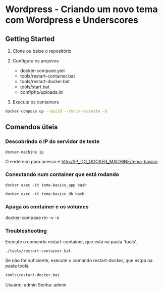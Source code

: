 # Wordpress - Criando um novo tema com Wordpress e Underscores

## Getting Started

1. Clone ou baixe o repositório
2. Configura os arquivos
   * docker-compose.yml
   * tools/restart-container.bat
   * tools/restart-docker.bat
   * tools/start.bat
   * conf/php/uploads.ini

3. Executa os containers

```bash
docker-compose up --build --force-recreate -d
```

## Comandos úteis

### Descobrindo o IP do servidor de teste

```shell
docker-machine ip
```

O endereço para acesso é [http://IP_DO_DOCKER_MACHINE/tema-basico]([http://IP_DO_DOCKER_MACHINE/tema-basico])

### Conectando num container que está rodando

```shell
docker exec -it tema-basico_app bash

docker exec -it tema-basico_db bash
```

### Apaga os container e os volumes

docker-compose rm -v -s

### Troubleshooting

Execute o comando restart-container, que está na pasta 'tools'.

```shell
./tools/restart-container.bat
```

Se não for suficiente, execute o comando restart-docker, que estpa na pasta tools.

```cmd
tools\restart-docker.bat
```

Usuário: admin
Senha: admin
